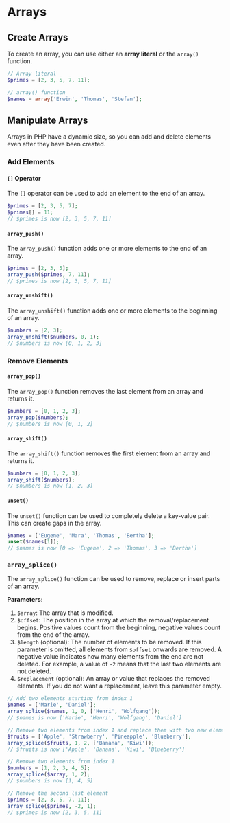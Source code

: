# Arrays

## Create Arrays
To create an array, you can use either an **array literal** or the `array()` function.
```php
// Array literal
$primes = [2, 3, 5, 7, 11];

// array() function
$names = array('Erwin', 'Thomas', 'Stefan');
```

## Manipulate Arrays
Arrays in PHP have a dynamic size, so you can add and delete elements even after they have been created.

### Add Elements

#### `[]` Operator
The `[]` operator can be used to add an element to the end of an array.
```php
$primes = [2, 3, 5, 7];
$primes[] = 11;
// $primes is now [2, 3, 5, 7, 11]
```

#### `array_push()`
The `array_push()` function adds one or more elements to the end of an array.
```php
$primes = [2, 3, 5];
array_push($primes, 7, 11);
// $primes is now [2, 3, 5, 7, 11]
```

#### `array_unshift()`
The `array_unshift()` function adds one or more elements to the beginning of an array.
```php
$numbers = [2, 3];
array_unshift($numbers, 0, 1);
// $numbers is now [0, 1, 2, 3]
```

### Remove Elements

#### `array_pop()`
The `array_pop()` function removes the last element from an array and returns it.
```php
$numbers = [0, 1, 2, 3];
array_pop($numbers);
// $numbers is now [0, 1, 2]
```

#### `array_shift()`
The `array_shift()` function removes the first element from an array and returns it.
```php
$numbers = [0, 1, 2, 3];
array_shift($numbers);
// $numbers is now [1, 2, 3]
```

#### `unset()`
The `unset()` function can be used to completely delete a key-value pair. This can create gaps in the array.
```php
$names = ['Eugene', 'Mara', 'Thomas', 'Bertha'];
unset($names[1]);
// $names is now [0 => 'Eugene', 2 => 'Thomas', 3 => 'Bertha']
```

### `array_splice()`
The `array_splice()` function can be used to remove, replace or insert parts of an array.

**Parameters:**
1. `$array`: The array that is modified.
2. `$offset`: The position in the array at which the removal/replacement begins. Positive values count from the beginning, negative values count from the end of the array.
3. `$length` (optional): The number of elements to be removed. If this parameter is omitted, all elements from `$offset` onwards are removed. A negative value indicates how many elements from the end are not deleted. For example, a value of `-2` means that the last two elements are not deleted.
4. `$replacement` (optional): An array or value that replaces the removed elements. If you do not want a replacement, leave this parameter empty.
```php
// Add two elements starting from index 1
$names = ['Marie', 'Daniel'];
array_splice($names, 1, 0, ['Henri', 'Wolfgang']);
// $names is now ['Marie', 'Henri', 'Wolfgang', 'Daniel']

// Remove two elements from index 1 and replace them with two new elements
$fruits = ['Apple', 'Strawberry', 'Pineapple', 'Blueberry'];
array_splice($fruits, 1, 2, ['Banana', 'Kiwi']);
// $fruits is now ['Apple', 'Banana', 'Kiwi', 'Blueberry']

// Remove two elements from index 1
$numbers = [1, 2, 3, 4, 5];
array_splice($array, 1, 2);
// $numbers is now [1, 4, 5]

// Remove the second last element
$primes = [2, 3, 5, 7, 11];
array_splice($primes, -2, 1);
// $primes is now [2, 3, 5, 11]
```